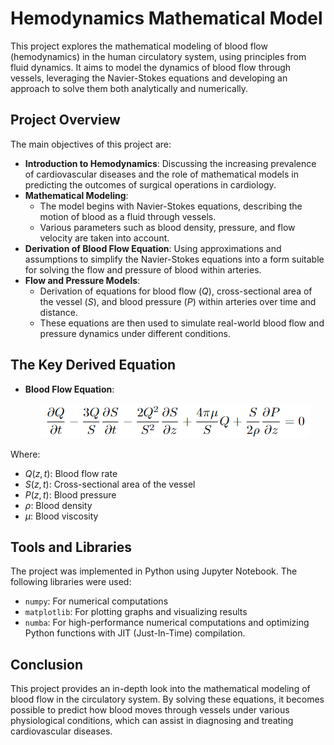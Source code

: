 
# Hemodynamics Mathematical Model

This project explores the mathematical modeling of blood flow (hemodynamics) in the human circulatory system, using principles from fluid dynamics. It aims to model the dynamics of blood flow through vessels, leveraging the Navier-Stokes equations and developing an approach to solve them both analytically and numerically.

## Project Overview

The main objectives of this project are:

- **Introduction to Hemodynamics**: Discussing the increasing prevalence of cardiovascular diseases and the role of mathematical models in predicting the outcomes of surgical operations in cardiology.
- **Mathematical Modeling**:
  - The model begins with Navier-Stokes equations, describing the motion of blood as a fluid through vessels.
  - Various parameters such as blood density, pressure, and flow velocity are taken into account.
- **Derivation of Blood Flow Equation**: Using approximations and assumptions to simplify the Navier-Stokes equations into a form suitable for solving the flow and pressure of blood within arteries.
- **Flow and Pressure Models**:
  - Derivation of equations for blood flow ($Q$), cross-sectional area of the vessel ($S$), and blood pressure ($P$) within arteries over time and distance.
  - These equations are then used to simulate real-world blood flow and pressure dynamics under different conditions.

## The Key Derived Equation
- **Blood Flow Equation**:

   <div align="center">
       <img src="blood_flow_equation.png" alt="Blood Flow Equation" />
   </div>

Where:

- $Q(z,t)$: Blood flow rate
- $S(z,t)$: Cross-sectional area of the vessel
- $P(z,t)$: Blood pressure
- $\rho$: Blood density
- $\mu$: Blood viscosity

## Tools and Libraries

The project was implemented in Python using Jupyter Notebook. The following libraries were used:

- `numpy`: For numerical computations
- `matplotlib`: For plotting graphs and visualizing results
- `numba`: For high-performance numerical computations and optimizing Python functions with JIT (Just-In-Time) compilation.


## Conclusion

This project provides an in-depth look into the mathematical modeling of blood flow in the circulatory system. By solving these equations, it becomes possible to predict how blood moves through vessels under various physiological conditions, which can assist in diagnosing and treating cardiovascular diseases.